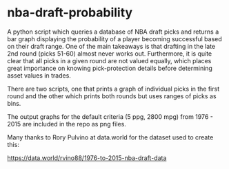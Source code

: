 # nba-draft-probability
A python script which queries a database of NBA draft picks and returns a bar 
graph displaying the probability of a player becoming successful based on their 
draft range. One of the main takeaways is that drafting in the late 2nd round 
(picks 51-60) almost never works out. Furthermore, it is quite clear that all
picks in a given round are not valued equally, which places great importance on 
knowing pick-protection details before determining asset values in trades.

There are two scripts, one that prints a graph of individual picks in the first
round and the other which prints both rounds but uses ranges of picks as bins.

The output graphs for the default criteria (5 ppg, 2800 mpg) from 1976 - 2015 
are included in the repo as png files.

Many thanks to Rory Pulvino at data.world for the dataset used to create this:

https://data.world/rvino88/1976-to-2015-nba-draft-data
